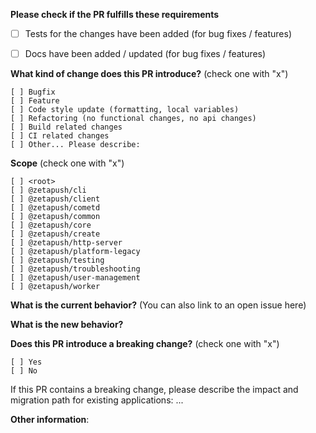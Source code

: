 **Please check if the PR fulfills these requirements**
- [ ] Tests for the changes have been added (for bug fixes / features)
- [ ] Docs have been added / updated (for bug fixes / features)


**What kind of change does this PR introduce?** (check one with "x")
```
[ ] Bugfix
[ ] Feature
[ ] Code style update (formatting, local variables)
[ ] Refactoring (no functional changes, no api changes)
[ ] Build related changes
[ ] CI related changes
[ ] Other... Please describe:
```

**Scope** (check one with "x")
```
[ ] <root>
[ ] @zetapush/cli
[ ] @zetapush/client
[ ] @zetapush/cometd
[ ] @zetapush/common
[ ] @zetapush/core
[ ] @zetapush/create
[ ] @zetapush/http-server
[ ] @zetapush/platform-legacy
[ ] @zetapush/testing
[ ] @zetapush/troubleshooting
[ ] @zetapush/user-management
[ ] @zetapush/worker
```

**What is the current behavior?** (You can also link to an open issue here)



**What is the new behavior?**



**Does this PR introduce a breaking change?** (check one with "x")
```
[ ] Yes
[ ] No
```

If this PR contains a breaking change, please describe the impact and migration path for existing applications: ...


**Other information**: